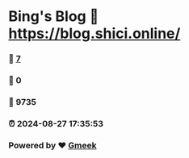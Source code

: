 # Bing's Blog :link: https://blog.shici.online/ 
### :page_facing_up: [7](https://blog.shici.online//tag.html) 
### :speech_balloon: 0 
### :hibiscus: 9735 
### :alarm_clock: 2024-08-27 17:35:53 
### Powered by :heart: [Gmeek](https://github.com/Meekdai/Gmeek)
